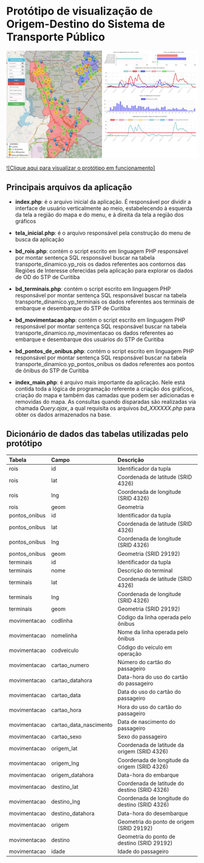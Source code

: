 # Protótipo de visualização de Origem-Destino do Sistema de Transporte Público
<img src="https://raw.githubusercontent.com/yussefparcianello/OrigemDestinoStpCuritiba/master/images/fig02.jpg">

[![Clique aqui para visualizar o protótipo em funcionamento]](https://www.youtube.com/watch?v=KOzFHRc7lXA)

## Principais arquivos da aplicação
+ **index.php**: é o arquivo inicial da aplicação. É responsável por dividir a interface de usuário verticalmente ao meio, estabelecendo à esquerda da tela a região do mapa e do menu, e à direita da tela a região dos gráficos

+ **tela_inicial.php**: é o arquivo responsável pela construção do menu de busca da aplicação

+ **bd_rois.php**: contém o script escrito em linguagem PHP responsável por montar sentença SQL responsável buscar na tabela transporte_dinamico.yp_rois os dados referentes aos contornos das Regiões de Interesse oferecidas pela aplicação para explorar os dados de OD do STP de Curitiba

+ **bd_terminais.php**: contém o script escrito em linguagem PHP responsável por montar sentença SQL responsável buscar na tabela transporte_dinamico.yp_terminais os dados referentes aos terminais de embarque e desembarque do STP de Curitiba

+ **bd_movimentacao.php**: contém o script escrito em linguagem PHP responsável por montar sentença SQL responsável buscar na tabela transporte_dinamico.np_movimentacao os dados referentes ao embarque e desembarque dos usuários do STP de Curitiba

+ **bd_pontos_de_onibus.php**: contém o script escrito em linguagem PHP responsável por montar sentença SQL responsável buscar na tabela transporte_dinamico.yp_pontos_onibus os dados referentes aos pontos de ônibus do STP de Curitiba

+ **index_main.php**: é arquivo mais importante da aplicação. Nele está contida toda a lógica de programação referente a criação dos gráficos, criação do mapa e também das camadas que podem ser adicionadas e removidas do mapa. As consultas quando disparadas são realizadas via chamada _Query.ajax_, a qual requisita os arquivos _bd_XXXXXX.php_ para obter os dados armazenados na base.


## Dicionário de dados das tabelas utilizadas pelo protótipo
| Tabela | Campo | Descrição |
| :--- | :--- | :--- |
| rois | id | Identificador da tupla |
| rois | lat | Coordenada de latitude (SRID 4326) |
| rois | lng | Coordenada de longitude (SRID 4326) |
| rois | geom | Geometria
| pontos_onibus | id | Identificador da tupla
| pontos_onibus | lat | Coordenada de latitude (SRID 4326) |
| pontos_onibus | lng | Coordenada de longitude (SRID 4326) |
| pontos_onibus | geom | Geometria (SRID 29192)|
| terminais | id | Identificador da tupla |
| terminais | nome | Descrição do terminal |
| terminais | lat | Coordenada de latitude (SRID 4326) |
| terminais | lng | Coordenada de longitude (SRID 4326) |
| terminais | geom | Geometria (SRID 29192) |
| movimentacao | codlinha | Código da linha operada pelo ônibus |
| movimentacao | nomelinha | Nome da linha operada pelo ônibus |
| movimentacao | codveiculo | Código do veículo em operação |
| movimentacao | cartao_numero | Número do cartão do passageiro |
| movimentacao | cartao_datahora | Data-hora do uso do cartão do passageiro |
| movimentacao | cartao_data | Data do uso do cartão do passageiro |
| movimentacao | cartao_hora | Hora do uso do cartão do passageiro | 
| movimentacao | cartao_data_nascimento | Data de nascimento do passageiro | 
| movimentacao | cartao_sexo | Sexo do passageiro | 
| movimentacao | origem_lat | Coordenada de latitude da origem (SRID 4326) | 
| movimentacao | origem_lng | Coordenada de longitude da origem (SRID 4326) | 
| movimentacao | origem_datahora | Data-hora do embarque |
| movimentacao | destino_lat | Coordenada de latitude do destino (SRID 4326) | 
| movimentacao | destino_lng | Coordenada de longitude do destino (SRID 4326) |
| movimentacao | destino_datahora | Data-hora do desembarque |
| movimentacao | origem | Geometria do ponto de origem (SRID 29192) |
| movimentacao | destino | Geometria do ponto de destino (SRID 29192) |
| movimentacao | idade | Idade do passageiro | 
